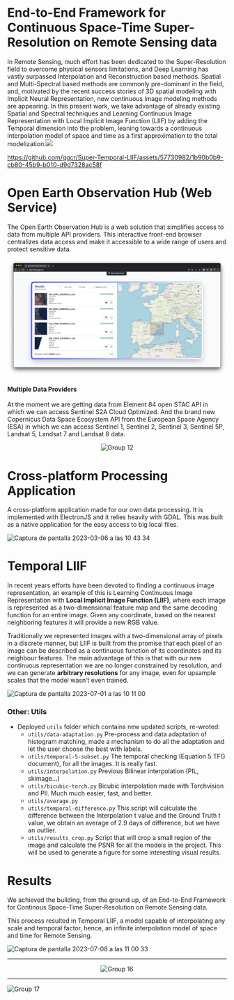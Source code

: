 # End-to-End Framework for Continuous Space-Time Super-Resolution on Remote Sensing data

In Remote Sensing, much effort has been dedicated to the Super-Resolution field to overcome physical sensors limitations, and Deep Learning has vastly surpassed Interpolation and Reconstruction based methods. Spatial and Multi-Spectral based methods are commonly pre-dominant in the field, and, motivated by the recent success stories of 3D spatial modeling with Implicit Neural Representation, new continuous image modeling methods are appearing. In this present work, we take advantage of already existing Spatial and Spectral techniques and Learning Continuous Image Representation with Local Implicit Image Function (LIIF) by adding the Temporal dimension into the problem, leaning towards a continuous interpolation model of space and time as a first approximation to the total modelization.![](#demo)

https://github.com/ggcr/Super-Temporal-LIIF/assets/57730982/1b90b0b9-cb80-45b9-b010-d9d7328ac58f

# Open Earth Observation Hub (Web Service)

The Open Earth Observation Hub is a web solution that simplifies access to data from multiple API providers. This interactive front-end browser centralizes data access and make it accessible to a wide range of users and protect sensitive data.

![Screenshot of the app](https://github.com/ggcr/open-EO-hub/blob/main/public/showcase_img.png)

#### Multiple Data Providers

At the moment we are getting data from Element 84 open STAC API in which we can access Sentinel S2A Cloud Optimized. And the brand new Copernicus Data Space Ecosystem API from the European Space Agency (ESA) in which we can access Sentinel 1, Sentinel 2, Sentinel 3, Sentinel 5P, Landsat 5, Landsat 7 and Landsat 8 data.

<p align="center">
<img width="500" alt="Group 12" src="https://i.gyazo.com/0bcad2537c3e0321d53835fe8ce11df6.png">
</p>

# Cross-platform Processing Application

A cross-platform application made for our own data processing. It is implemented with ElectronJS and it relies heavily with GDAL. This was built as a native application for the easy access to big local files.

![Captura de pantalla 2023-03-06 a las 10 43 34](https://user-images.githubusercontent.com/57730982/223074096-e2bced10-127a-4aa1-921e-3a131519bfa8.png)

# Temporal LIIF

In recent years efforts have been devoted to finding a continuous image representation, an example of this is Learning Continuous Image Representation with **Local Implicit Image Function (LIIF)**, where each image is represented as a two-dimensional feature map and the same decoding function for an entire image. Given any coordinate, based on the nearest neighboring features it will provide a new RGB value. 

Traditionally we represented images with a two-dimensional array of pixels in a discrete manner, but LIIF is built from the promise that each pixel of an image can be described as a continuous function of its coordinates and its neighbour features. The main advantage of this is that with our new continuous representation we are no longer constrained by resolution, and we can generate **arbitrary resolutions** for any image, even for upsample scales that the model wasn’t even trained.

![Captura de pantalla 2023-07-01 a las 10 11 00](https://github.com/ggcr/Super-Temporal-LIIF/assets/57730982/3f133f2c-3191-414a-aa8c-800c9e019285)

### Other: Utils

- Deployed `utils` folder which contains new updated scripts, re-wroted:
  - `utils/data-adaptation.py` Pre-process and data adaptation of histogram matching, made a mechanism to do all the adaptation and let the user choose the best with labels.
  - `utils/temporal-5-subset.py` The temporal checking (Equation 5 TFG document), for all the images. It is really fast.
  - `utils/interpolation.py` Previous Bilinear interpolation (PIL, skimage...)
  - `utils/bicubic-torch.py` Bicubic interpolation made with Torchvision and PIl. Much much easier, fast, and better.
  - `utils/average.py`
  - `utils/temporal-difference.py` This script will calculate the difference between the Interpolation t value and the Ground Truth t value, we obtain an average of 2.9 days of difference, but we have an outlier.
  - `utils/results_crop.py` Script that will crop a small region of the image and calculate the PSNR for all the models in the project. This will be used to generate a figure for some interesting visual results.

# Results

We achieved the building, from the ground up, of an End-to-End Framework for Continous Space-Time Super-Resolution on Remote Sensing data.

This process resulted in Temporal LIIF, a model capable of interpolating any scale and temporal factor, hence, an infinite interpolation model of space and time for Remote Sensing.

![Captura de pantalla 2023-07-08 a las 11 00 33](https://github.com/ggcr/Super-Temporal-LIIF/assets/57730982/f3370e49-c76b-4477-aaa4-cb06f19c0217)

---

<p align="center">
<img width="702" alt="Group 16" src="https://github.com/ggcr/Super-Temporal-LIIF/assets/57730982/531bbba9-942c-4fb2-a48f-160c7573c5a6">
</p>

---

![Group 17](https://github.com/ggcr/Super-Temporal-LIIF/assets/57730982/283c1adb-4a80-40c2-a2a9-9fa61d435fc5)



